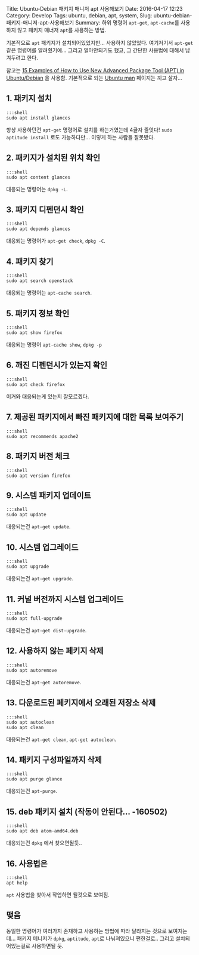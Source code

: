 Title: Ubuntu-Debian 패키지 매니저 apt 사용해보기
Date: 2016-04-17 12:23
Category: Develop
Tags: ubuntu, debian, apt, system, 
Slug: ubuntu-debian-패키지-매니저-apt-사용해보기
Summary: 하위 명령어 `apt-get`, `apt-cache`를 사용하지 않고 패키지 매너저 `apt`를 사용하는 방법.

기본적으로 `apt` 패키지가 설치되어있었지만... 사용하지 않았었다. 여기저기서 `apt-get` 같은 명령어를 알려줬기에... 그리고 얼마안되기도 했고, 그 간단한 사용법에 대해서 남겨두려고 한다.

참고는 [15 Examples of How to Use New Advanced Package Tool (APT) in Ubuntu/Debian](http://www.tecmint.com/apt-advanced-package-command-examples-in-ubuntu/) 을 사용함. 기본적으로 되는 [Ubuntu man](http://manpages.ubuntu.com/manpages/xenial/man8/apt.8.html) 페이지는 끼고 살자...

## 1. 패키지 설치

	:::shell
	sudo apt install glances

항상 사용하던건 `apt-get` 명령어로 설치를 하는거였는데 4글자 줄엇다!
`sudo aptitude install` 로도 가능하다만... 이렇게 하는 사람들 잘못봤다.

## 2. 패키지가 설치된 위치 확인

	:::shell
	sudo apt content glances

대응되는 명령어는 `dpkg -L`.

## 3. 패키지 디펜던시 확인

	:::shell
	sudo apt depends glances

대응되는 명령어가 `apt-get check`, `dpkg -C`.

## 4. 패키지 찾기

	:::shell
	sudo apt search openstack

대응되는 명령어는 `apt-cache search`.

## 5. 패키지 정보 확인

	:::shell
	sudo apt show firefox

대응되는 명령어 `apt-cache show`, `dpkg -p`

## 6. 깨진 디펜던시가 있는지 확인

	:::shell
	sudo apt check firefox

이거와 대응되는게 있는지 잘모르겠다.

## 7. 제공된 패키지에서 빠진 패키지에 대한 목록 보여주기

	:::shell
	sudo apt recommends apache2

## 8. 패키지 버전 체크

	:::shell
	sudo apt version firefox

## 9. 시스템 패키지 업데이트

	:::shell
	sudo apt update

대응되는건 `apt-get update`.

## 10. 시스템 업그레이드

	:::shell
	sudo apt upgrade

대응되는건 `apt-get upgrade`.

## 11. 커널 버전까지 시스템 업그레이드

	:::shell
	sudo apt full-upgrade

대응되는건 `apt-get dist-upgrade`.

## 12. 사용하지 않는 페키지 삭제

	:::shell
	sudo apt autoremove

대응되는건 `apt-get autoremove`.

## 13. 다운로드된 페키지에서 오래된 저장소 삭제

	:::shell
	sudo apt autoclean
	sudo apt clean

대응되는건 `apt-get clean`, `apt-get autoclean`.

## 14. 패키지 구성파일까지 삭제

	:::shell
	sudo apt purge glance

대응되는건 `apt-purge`.

## 15. deb 패키지 설치 (작동이 안된다... -160502)

	:::shell
	sudo apt deb atom-amd64.deb

대응되는건 `dpkg` 에서 찾으면될듯..

## 16. 사용법은

	:::shell
	apt help

`apt` 사용법을 찾아서 작업하면 될것으로 보여짐.

## 맺음

동일한 명령어가 여러가지 존재하고 사용하는 방법에 따라 달라지는 것으로 보여지는데...
패키지 메니저가 `dpkg`, `aptitude`, `apt`로 나눠져있으니 편한걸로.. 그리고 설치되어있는걸로 사용하면될 듯.
